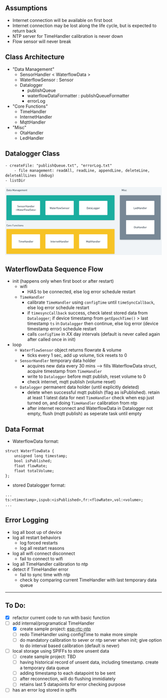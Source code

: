 ## Assumptions
- Internet connection will be available on first boot
- Internet connection may be lost along the life cycle, but is expected to return back
- NTP server for TimeHandler calibration is never down
- Flow sensor will never break

## Class Architecture
- "Data Management"
    - SensorHandler < WaterflowData >
    - WaterflowSensor : Sensor
    - Datalogger
        - publishQueue
        - waterflowDataFormatter : publishQueueFormatter
        - errorLog
- "Core Functions"
    - TimeHandler
    - InternetHandler
    - MqttHandler
- "Misc"
    - OtaHandler
    - LedHandler

## Datalogger Class
```
- createFile: "publishQueue.txt", "errorLog.txt"
    - file management: readAll, readLine, appendLine, deleteLine, deleteAllLines (debug)
- listDir
```

![](docs/component-diagram.png)

## WaterflowData Sequence Flow
- init (happens only when first boot or after restart)
    - wifi
        - HAS to be connected, else log error schedule restart
    - `TimeHandler`
        - calibrate `TimeHandler` using `configTime` until `timeSyncCallback`, else log error schedule restart
        - if `timesyncCallback` success, check latest stored data from `Datalogger`; if device timestamp from `getEpochTime()` > last timestamp `ts` in `Datalogger` then continue, else log error (device timestamp error) schedule restart
        - calls `configTime` in XX day intervals (default is never called again after called once in init)
- loop
    - `WaterflowSensor` object returns flowrate & volume
        - ticks every 1 sec, add up volume, tick resets to 0
    - `SensorHandler` temporary data holder 
        - acquires new data every 30 mins --> fills WaterflowData struct, acquire timestamp from `TimeHandler`
        - write to `Datalogger` before mqtt publish, reset volume to 0
        - check internet, mqtt publish (volume reset)
    - `Datalogger` permanent data holder (until explicitly deleted) 
        - delete when successful mqtt publish (flag as isPublished). retain at least 1 latest data for next `TimeHandler` check when esp just turned on, and doing `TimeHandler` calibration from ntp 
        - after internet reconnect and WaterflowData in Datalogger not empty, flush (mqtt publish) as seperate task until empty

## Data Format
- WaterflowData format:
```
struct WaterflowData {
    unsigned long timestamp;
    bool isPublished;
    float flowRate;
    float totalVolume;
};
```

- stored Datalogger format:
```
...
ts:<timestamp>,ispub:<isPublished>,fr:<flowRate>,vol:<volume>;
...
```

## Error Logging
- log all boot up of device
- log all restart behaviors
    - log forced restarts
    - log all restart reasons
- log all wifi connect disconnect
    - fail to connect to wifi
- log all TimeHandler calibration to ntp
- detect if TimeHandler error
    - fail to sync time with ntp
    - check by comparing current TimeHandler with last temporary data queue

---

## To Do:
- [x] refactor current code to run with basic function
- [ ] add internal/programatical TimeHandler
    - [x] create sample project: [esp-rtc-ntp](https://github.com/royyandzakiy/esp32-rtc-ntp)
    - [ ] redo TimeHandler using configTime to make more simple
    - [ ] do mandatory calibration to sever or ntp server when init; give option to do interval based calibration (default is never)
- [ ] local storage using SPIFFs to store unsent data
    - [ ] create sample project: TBD
    - [ ] having historical record of unsent data, including timestamp. create a temporary data queue
    - [ ] adding timestamp to each datapoint to be sent
    - [ ] after reconnection, will do flushing immidiately
    - [ ] retains last 5 datapoints for error checking purpose
- [ ] has an error log stored in spiffs